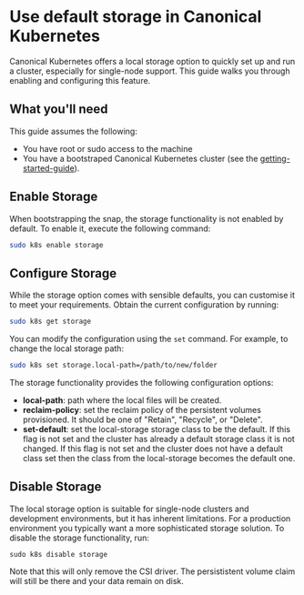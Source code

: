 # Use default storage in Canonical Kubernetes

Canonical Kubernetes offers a local storage option to quickly set up and run a
cluster, especially for single-node support. This guide walks you through
enabling and configuring this feature.

## What you'll need

This guide assumes the following:

- You have root or sudo access to the machine
- You have a bootstraped Canonical Kubernetes cluster (see the
  [getting-started-guide]).


## Enable Storage
When bootstrapping the snap, the storage functionality is not enabled by
default. To enable it, execute the following command:

```sh
sudo k8s enable storage
```

## Configure Storage
While the storage option comes with sensible defaults, you can customise it to
meet your requirements. Obtain the current configuration by running:

```sh
sudo k8s get storage
```

You can modify the configuration using the `set` command. For example, to
change the local storage path:

```sh
sudo k8s set storage.local-path=/path/to/new/folder
```

The storage functionality provides the following configuration options:

- **local-path**: path where the local files will be created.
- **reclaim-policy**: set the reclaim policy of the persistent volumes
  provisioned. It should be one of "Retain", "Recycle", or "Delete".
- **set-default**: set the local-storage storage class to be the default. If
  this flag is not set and the cluster has already a default storage class it
  is not changed. If this flag is not set and the cluster does not have a
  default class set then the class from the local-storage becomes the default
  one.

## Disable Storage
The local storage option is suitable for single-node clusters and development
environments, but it has inherent limitations. For a production environment you
typically want a more sophisticated storage solution. To disable the storage
functionality, run:

```
sudo k8s disable storage
```

Note that this will only remove the CSI driver. The persististent volume claim
will still be there and your data remain on disk.


<!-- LINKS -->
[getting-started-guide]: ../tutorial/getting-started.md